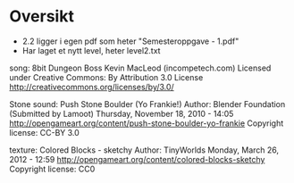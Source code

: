 # Oversikt
 - 2.2 ligger i egen pdf som heter "Semesteroppgave - 1.pdf"
 - Har laget et nytt level, heter level2.txt


song:
8bit Dungeon Boss Kevin MacLeod (incompetech.com)
Licensed under Creative Commons: By Attribution 3.0 License
http://creativecommons.org/licenses/by/3.0/

Stone sound:
Push Stone Boulder (Yo Frankie!)
Author: 
Blender Foundation
(Submitted by Lamoot)
Thursday, November 18, 2010 - 14:05
http://opengameart.org/content/push-stone-boulder-yo-frankie 
Copyright license: CC-BY 3.0

texture:
Colored Blocks - sketchy
Author: 
TinyWorlds
Monday, March 26, 2012 - 12:59
http://opengameart.org/content/colored-blocks-sketchy
Copyright license: CC0
